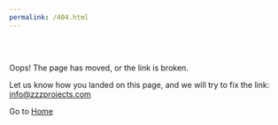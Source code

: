 ```yaml
---
permalink: /404.html
---
```


<div style="margin-top: 60px;"></div>
Oops! The page has moved, or the link is broken.

Let us know how you landed on this page, and we will try to fix the link: <a href="mailto:info@zzzprojects.com">info@zzzprojects.com</a>

Go to <a href="http://entityframework-effort.net/">Home</a>
